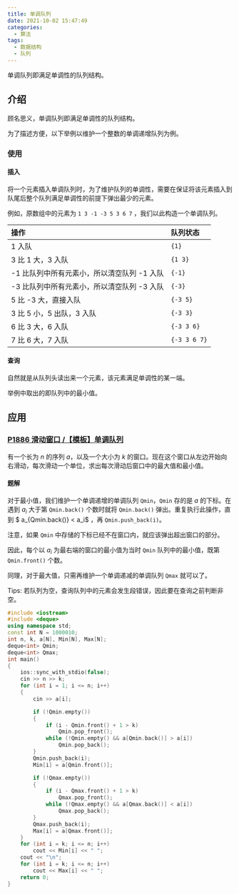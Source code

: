 ```yaml
---
title: 单调队列
date: 2021-10-02 15:47:49
categories:
  - 算法
tags:
  - 数据结构
  - 队列
---
```

单调队列即满足单调性的队列结构。
<!-- more -->
## 介绍

顾名思义，单调队列即满足单调性的队列结构。

为了描述方便，以下举例以维护一个整数的单调递增队列为例。

### 使用

#### 插入

将一个元素插入单调队列时，为了维护队列的单调性，需要在保证将该元素插入到队尾后整个队列满足单调性的前提下弹出最少的元素。

例如，原数组中的元素为 `1 3 -1 -3 5 3 6 7` ，我们以此构造一个单调队列。

| 操作                                        | 队列状态     |
| :------------------------------------------ | :----------- |
| 1 入队                                      | `{1}`        |
| 3 比 1 大，3 入队                           | `{1 3}`      |
| -1 比队列中所有元素小，所以清空队列 -1 入队 | `{-1}`       |
| -3 比队列中所有元素小，所以清空队列 -3 入队 | `{-3}`       |
| 5 比 -3 大，直接入队                        | `{-3 5}`     |
| 3 比 5 小，5 出队，3 入队                   | `{-3 3}`     |
| 6 比 3 大，6 入队                           | `{-3 3 6}`   |
| 7 比 6 大，7 入队                           | `{-3 3 6 7}` |

#### 查询

自然就是从队列头读出来一个元素，该元素满足单调性的某一端。

举例中取出的即队列中的最小值。

## 应用

### [**P1886 滑动窗口 /【模板】单调队列**](https://www.luogu.com.cn/problem/P1886)

有一个长为 $n$ 的序列 $a$，以及一个大小为 $k$ 的窗口。现在这个窗口从左边开始向右滑动，每次滑动一个单位，求出每次滑动后窗口中的最大值和最小值。

#### 题解

对于最小值，我们维护一个单调递增的单调队列 `Qmin`，`Qmin` 存的是 $a$ 的下标。在遇到 $a_i$ 大于第 `Qmin.back()` 个数时就将 `Qmin.back()` 弹出。重复执行此操作，直到 $ a_{Qmin.back()} < a_i$ ，再 `Qmin.push_back(i)`。

注意，如果 `Qmin` 中存储的下标已经不在窗口内，就应该弹出超出窗口的部分。

因此，每个以 $a_i$ 为最右端的窗口的最小值为当时 `Qmin` 队列中的最小值，既第 `Qmin.front()` 个数。

同理，对于最大值，只需再维护一个单调递减的单调队列 `Qmax` 就可以了。

Tips: 若队列为空，查询队列中的元素会发生段错误，因此要在查询之前判断非空。

```cpp
#include <iostream>
#include <deque>
using namespace std;
const int N = 1000010;
int n, k, a[N], Min[N], Max[N];
deque<int> Qmin;
deque<int> Qmax;
int main()
{
    ios::sync_with_stdio(false);
    cin >> n >> k;
    for (int i = 1; i <= n; i++)
    {
        cin >> a[i];

        if (!Qmin.empty())
        {
            if (i - Qmin.front() + 1 > k)
                Qmin.pop_front();
            while (!Qmin.empty() && a[Qmin.back()] > a[i])
                Qmin.pop_back();
        }
        Qmin.push_back(i);
        Min[i] = a[Qmin.front()];

        if (!Qmax.empty())
        {
            if (i - Qmax.front() + 1 > k)
                Qmax.pop_front();
            while (!Qmax.empty() && a[Qmax.back()] < a[i])
                Qmax.pop_back();
        }
        Qmax.push_back(i);
        Max[i] = a[Qmax.front()];
    }
    for (int i = k; i <= n; i++)
        cout << Min[i] << " ";
    cout << "\n";
    for (int i = k; i <= n; i++)
        cout << Max[i] << " ";
    return 0;
}
```